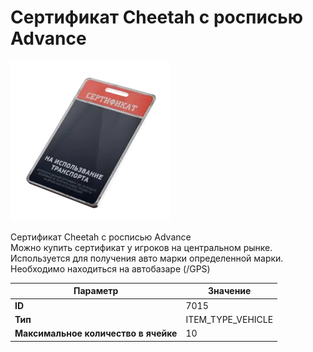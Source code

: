 # Сертификат Cheetah c росписью Advance

![Item Image](../img/7015.webp?raw=true)

Сертификат Cheetah c росписью Advance<br>Можно купить сертификат у игроков на центральном рынке.<br>Используется для получения авто марки определенной марки.<br>Необходимо находиться на автобазаре (/GPS)


| Параметр | Значение |
|----------|----------|
| **ID** | 7015 |
| **Тип** | ITEM_TYPE_VEHICLE |
| **Максимальное количество в ячейке** | 10 |

